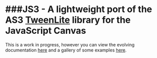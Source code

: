 ###JS3 - A lightweight port of the AS3 [TweenLite](http://www.greensock.com/tweenlite/) library for the JavaScript Canvas
=============

This is a work in progress, however you can view the evolving documentation [here](http://quietless.com/js3/) and a gallery of some examples [here](http://quietless.com/js3/gallery.php?v=lite-brite "gallery").